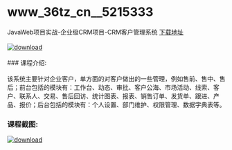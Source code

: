 # www_36tz_cn__5215333
JavaWeb项目实战-企业级CRM项目-CRM客户管理系统
[下载地址](http://www.36tz.cn/article/5215333 "下载地址")
<br/></br>[![download](http://36tz.cn/muke_img/2020_09_2-43-300x203.png "下载地址")](http://www.36tz.cn/article/5215333 "下载地址")
<br/></br>### 课程介绍:<br/></br>该系统主要针对企业客户，单方面的对客户做出的一些管理，例如售前、售中、售后；前台包括的模块有：工作台、动态、审批、客户公海、市场活动、线索、客户、联系人、交易、售后回访、统计图表、报表、销售订单、发货单、跟进、产品、报价；后台包括的模块有：个人设置、部门维护、权限管理、数据字典表等。

### 课程截图:
[![download](http://36tz.cn/muke_img/2020_09_11-2.png "下载地址")](http://www.36tz.cn/article/5215333 "下载地址")
